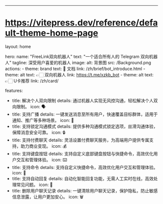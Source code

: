 ---
# https://vitepress.dev/reference/default-theme-home-page
layout: home

hero:
  name: "FreeLink双向机器人"
  text: "一个适合所有人的 Telegram 双向机器人"
  tagline: 深受用户喜爱的机器人
  image:
    alt: 背景图
    src: /Background.png
  actions:
    - theme: brand
      text: 📄 文档
      link: /zh/brief/bot_introduce.html
    - theme: alt
      text: 👉🏻 双向机器人
      link: https://t.me/xzkb_bot
    - theme: alt
      text: 👉🏻 U卡推荐
      link: /zh/card/

features:
  - title: 解决个人双向限制
    details: 通过机器人实现无风控沟通，轻松解决个人双向限制。
    icon: 🗣️
  - title: 支持广播
    details: 一键发送消息至所有用户，快速覆盖目标群体，适用于通知、推广等多种场景。
    icon: 📢
  - title: 支持锁定沟通模式
    details: 提供多种沟通模式锁定选项，丝滑沟通体验，保障消息安全可靠。
    icon: 🔒
  - title: 支持付费聊天
    details: 灵活设置付费聊天服务，为高端用户提供专属支持，助力商业变现。
    icon: 💰
  - title: 支持键盘按钮
    details: 支持自定义底部键盘按钮与快捷命令，高效优化用户交互和管理体验。
    icon: ⌨️
  - title: 支持命令
    details: 支持自定义快捷命令，高效优化用户交互和管理体验。
    icon: 💾
  - title: 支持自动回复
    details: 自动化智能回复功能，无需人工实时在线，高效处理常见问题。
    icon: 🤖
  - title: 删除用户聊天记录
    details: 一键清除用户聊天记录，保护隐私，防止敏感信息泄露，让用户更加安心。
    icon: 🗑️
